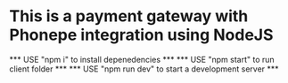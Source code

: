 # This is a payment gateway with Phonepe integration using NodeJS
*** USE "npm i" to install depenedencies ***
*** USE "npm start" to run client folder ***
*** USE "npm run dev" to start a development server ***
